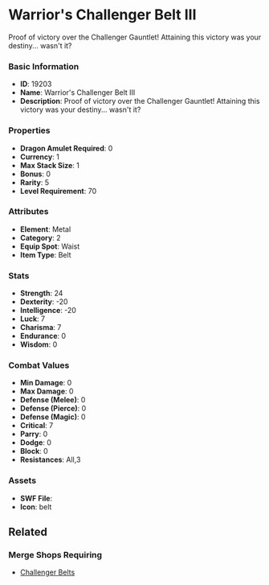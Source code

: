 # Warrior's Challenger Belt III

Proof of victory over the Challenger Gauntlet! Attaining this victory was your destiny... wasn't it?

### Basic Information

- **ID**: 19203
- **Name**: Warrior&#039;s Challenger Belt III
- **Description**: Proof of victory over the Challenger Gauntlet! Attaining this victory was your destiny... wasn&#039;t it?

### Properties

- **Dragon Amulet Required**: 0
- **Currency**: 1
- **Max Stack Size**: 1
- **Bonus**: 0
- **Rarity**: 5
- **Level Requirement**: 70

### Attributes

- **Element**: Metal
- **Category**: 2
- **Equip Spot**: Waist
- **Item Type**: Belt

### Stats

- **Strength**: 24
- **Dexterity**: -20
- **Intelligence**: -20
- **Luck**: 7
- **Charisma**: 7
- **Endurance**: 0
- **Wisdom**: 0

### Combat Values

- **Min Damage**: 0
- **Max Damage**: 0
- **Defense (Melee)**: 0
- **Defense (Pierce)**: 0
- **Defense (Magic)**: 0
- **Critical**: 7
- **Parry**: 0
- **Dodge**: 0
- **Block**: 0
- **Resistances**: All,3

### Assets

- **SWF File**: 
- **Icon**: belt

## Related

### Merge Shops Requiring

- [Challenger Belts](../merge-shops/314-challenger-belts.md)

